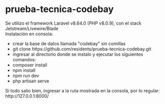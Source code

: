# prueba-tecnica-codebay

Se utilizo el framework Laravel v8.64.0 (PHP v8.0.9), con el stack Jetstream/Livewire/Blade
<br>
Instalación en consola:
<br>
<ul>
    <li>crear la base de datos llamada "codebay" sin comillas</li>
    <li>git clone https://github.com/residents/prueba-tecnica-codebay.git</li>
    <li>ingresar al directorio donde se instalo y ejecutar los siguientes comandos:</li>
    <li>composer install</li>
    <li>npm install</li>
    <li>npm run dev</li>
    <li>php artisan serve</li>
</ul>
Si todo salio bien, ingresar a la ruta mostrada en la consola, por lo regular: http://127.0.0.1:8000/
